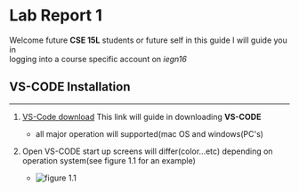 # Lab Report 1
Welcome future **CSE 15L** students or future self in this guide I will guide you in  
logging into a course specific account on *iegn16*

## VS-CODE Installation  
---
 1.  [VS-Code download](https://code.visualstudio.com/download) This link will guide in downloading **VS-CODE**
      * all major operation will supported(mac OS and windows(PC's)
      
 2. Open VS-CODE start up screens will differ(color...etc) depending on operation system(see figure 1.1 for an example)
      * ![figure 1.1](<img width="1512" alt="Visual Studio Code startup" src="https://user-images.githubusercontent.com/125671517/230800135-b65fc142-950b-45bf-8d90-68f2710e423c.png">
)	
